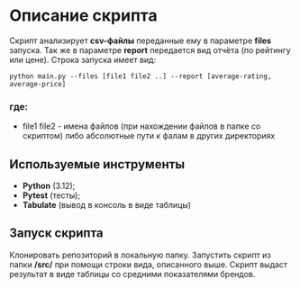 # Описание скрипта
Скрипт анализирует **csv-файлы** переданные ему в параметре **files** запуска. Так же в параметре **report** передается вид отчёта (по рейтингу или цене).
Строка запуска имеет вид:
```
python main.py --files [file1 file2 ..] --report [average-rating, average-price]
```
### где: 
- file1 file2 - имена файлов (при нахождении файлов в папке со скриптом) либо абсолютные пути к фалам в других директориях


## Используемые инструменты
* **Python** (3.12);
* **Pytest** (тесты);
* **Tabulate** (вывод в консоль в виде таблицы)


## Запуск скрипта
Клонировать репозиторий в локальную папку.
Запустить скрипт из папки **/src/** при помощи строки вида, описанного выше.
Скрипт выдаст результат в виде таблицы со средними показателями брендов.
